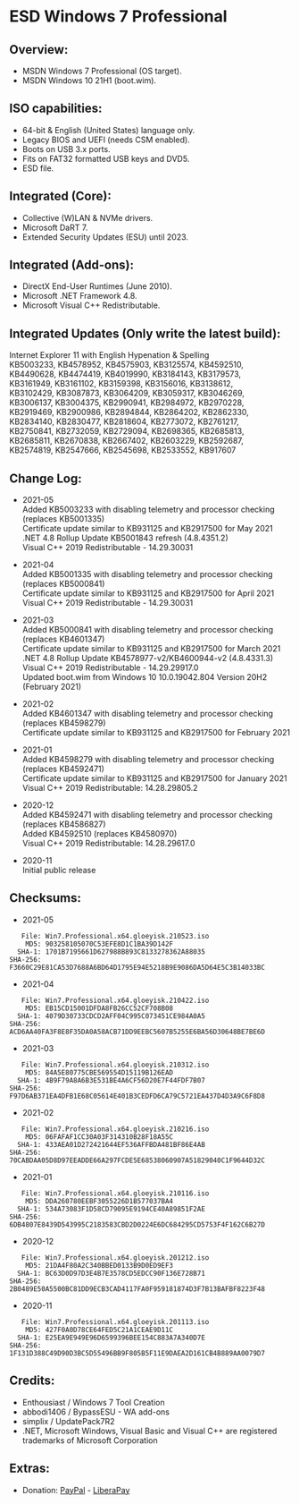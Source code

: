 # ESD Windows 7 Professional

## Overview:
- MSDN Windows 7 Professional (OS target).
- MSDN Windows 10 21H1 (boot.wim).

## ISO capabilities:
- 64-bit & English (United States) language only.
- Legacy BIOS and UEFI (needs CSM enabled).
- Boots on USB 3.x ports.
- Fits on FAT32 formatted USB keys and DVD5.
- ESD file.

## Integrated (Core):
- Collective (W)LAN & NVMe drivers.
- Microsoft DaRT 7.
- Extended Security Updates (ESU) until 2023.

## Integrated (Add-ons):
- DirectX End-User Runtimes (June 2010).
- Microsoft .NET Framework 4.8.
- Microsoft Visual C++ Redistributable.

## Integrated Updates (Only write the latest build):   
Internet Explorer 11 with English Hypenation & Spelling   
KB5003233, KB4578952, KB4575903, KB3125574, KB4592510,   
KB4490628, KB4474419, KB4019990, KB3184143, KB3179573,   
KB3161949, KB3161102, KB3159398, KB3156016, KB3138612,   
KB3102429, KB3087873, KB3064209, KB3059317, KB3046269,   
KB3006137, KB3004375, KB2990941, KB2984972, KB2970228,   
KB2919469, KB2900986, KB2894844, KB2864202, KB2862330,   
KB2834140, KB2830477, KB2818604, KB2773072, KB2761217,   
KB2750841, KB2732059, KB2729094, KB2698365, KB2685813,   
KB2685811, KB2670838, KB2667402, KB2603229, KB2592687,   
KB2574819, KB2547666, KB2545698, KB2533552, KB917607   

## Change Log:
- 2021-05   
Added KB5003233 with disabling telemetry and processor checking (replaces KB5001335)   
Certificate update similar to KB931125 and KB2917500 for May 2021   
.NET 4.8 Rollup Update KB5001843 refresh (4.8.4351.2)   
Visual C++ 2019 Redistributable - 14.29.30031   

- 2021-04   
Added KB5001335 with disabling telemetry and processor checking (replaces KB5000841)   
Certificate update similar to KB931125 and KB2917500 for April 2021   
Visual C++ 2019 Redistributable - 14.29.30031   

- 2021-03   
Added KB5000841 with disabling telemetry and processor checking (replaces KB4601347)   
Certificate update similar to KB931125 and KB2917500 for March 2021   
.NET 4.8 Rollup Update KB4578977-v2/KB4600944-v2 (4.8.4331.3)   
Visual C++ 2019 Redistributable - 14.29.29917.0   
Updated boot.wim from Windows 10 10.0.19042.804 Version 20H2 (February 2021)   

- 2021-02   
Added KB4601347 with disabling telemetry and processor checking (replaces KB4598279)   
Certificate update similar to KB931125 and KB2917500 for February 2021   

- 2021-01   
Added KB4598279 with disabling telemetry and processor checking (replaces KB4592471)   
Certificate update similar to KB931125 and KB2917500 for January 2021   
Visual C++ 2019 Redistributable: 14.28.29805.2   

- 2020-12   
Added KB4592471 with disabling telemetry and processor checking (replaces KB4586827)   
Added KB4592510 (replaces KB4580970)   
Visual C++ 2019 Redistributable: 14.28.29617.0   

- 2020-11   
Initial public release   

## Checksums:
- 2021-05
```
   File: Win7.Professional.x64.gloeyisk.210523.iso
    MD5: 903258105070C53EFE8D1C1BA39D142F
  SHA-1: 1701B7195661D627988B893C8133278362A88035
SHA-256: F3660C29E81CA53D7688A6BD64D1795E94E5218B9E9086DA5D64E5C3B14033BC
```

- 2021-04
```
   File: Win7.Professional.x64.gloeyisk.210422.iso
    MD5: EB15CD15001DFDA8FB26CC52CF708B08
  SHA-1: 4079D30733CDCD2AFF04C995C073451CE984A0A5
SHA-256: ACD6AA40FA3F8E8F35DA0A58ACB71DD9EEBC5607B5255E6BA56D30648BE7BE6D
```

- 2021-03
```
   File: Win7.Professional.x64.gloeyisk.210312.iso
    MD5: 84A5E80775CBE569554D15119B126EAD
  SHA-1: 4B9F79A8A6B3E531BE4A6CF56D20E7F44FDF7B07
SHA-256: F97D6AB371EA4DFB1E68C05614E401B3CEDFD6CA79C5721EA437D4D3A9C6F8D8
```

- 2021-02
```
   File: Win7.Professional.x64.gloeyisk.210216.iso
    MD5: 06FAFAF1CC30A03F314310B28F18A55C
  SHA-1: 433AEA01D272421644EF536AFFBDA481BF86E4AB
SHA-256: 70CABDAA05D8D97EEADDE66A297FCDE5E68538060907A51829040C1F9644D32C
```

- 2021-01
```
   File: Win7.Professional.x64.gloeyisk.210116.iso
    MD5: DDA260780EEBF3055226D1B577037BA4
  SHA-1: 534A73083F1D58CD79095E9194CE40A89851F2AE
SHA-256: 6DB4807E8439D543995C2183583CBD2D0224E6DC684295CD5753F4F162C6B27D
```

- 2020-12
```
   File: Win7.Professional.x64.gloeyisk.201212.iso
    MD5: 21DA4F80A2C340BBED0133B9D0ED9EF3
  SHA-1: BC63D0D97D3E4B7E3578CD5EDCC90F136E728B71
SHA-256: 2B0489E50A5500BC81DD9ECB3CAD4117FA0F959181874D3F7B13BAFBF8223F48
```

- 2020-11
```
   File: Win7.Professional.x64.gloeyisk.201113.iso
    MD5: 427F0A0D78CE64FED5C21A1CEAE9D11C
  SHA-1: E25EA9E949E96D6599396BEE154C883A7A340D7E
SHA-256: 1F131D388C49D90D3BC5D55496BB9F805B5F11E9DAEA2D161CB4B889AA0079D7
```

## Credits:
- Enthousiast / Windows 7 Tool Creation
- abbodi1406 / BypassESU - WA add-ons
- simplix / UpdatePack7R2
- .NET, Microsoft Windows, Visual Basic and Visual C++ are registered trademarks of Microsoft Corporation

## Extras:
- Donation: [PayPal](https://paypal.me/gloeyisk) - [LiberaPay](https://liberapay.com/gloeyisk)
